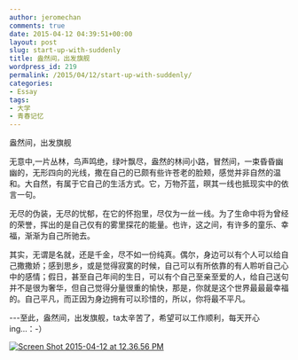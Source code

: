 ```yaml
---
author: jeromechan
comments: true
date: 2015-04-12 04:39:51+00:00
layout: post
slug: start-up-with-suddenly
title: 盎然间，出发旗舰
wordpress_id: 219
permalink: /2015/04/12/start-up-with-suddenly/
categories:
- Essay
tags:
- 大学
- 青春记忆
---
```


盎然间，出发旗舰

无意中,一片丛林，鸟声鸣绝，绿叶飘尽，盎然的林间小路，冒然间，一束昏昏幽幽的，无形四向的光线，撒在自己的已颇有些许苍老的脸颊，感觉并非自然的温和。大自然，有属于它自己的生活方式。它，万物芥蓝，暝其一线也抵现实中的依言一句。

无尽的伪装，无尽的忧郁，在它的怀抱里，尽仅为一丝一线。为了生命中将为曾经的荣誉，挥出的是自己仅有的雾里探花的能量。也许，这之间，有许多的童乐、幸福，渐渐为自己所驰去。

其实，无谓是名就，还是千金，尽不如一份纯真。偶尔，身边可以有个人可以给自己撒撒娇；感到思乡，或是觉得寂寞的时候，自己可以有所依靠的有人聆听自己心中的感情；假日，甚至自己年间的生日，可以有个自己至亲至爱的人，给自己送句并不是很为奢华，但自己觉得分量很重的愉快，那是，你就是这个世界最最最幸福的。自己平凡，而正因为身边拥有可以珍惜的，所以，你将最不平凡。

---至此，盎然间，出发旗舰，ta太辛苦了，希望可以工作顺利，每天开心ing...：-）



[![Screen Shot 2015-04-12 at 12.36.56 PM](http://blog.aboutcoder.com/wp-content/uploads/2015/04/Screen-Shot-2015-04-12-at-12.36.56-PM.png)](http://blog.aboutcoder.com/wp-content/uploads/2015/04/Screen-Shot-2015-04-12-at-12.36.56-PM.png)
